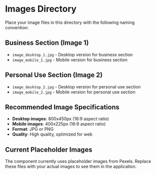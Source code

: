 # Images Directory

Place your image files in this directory with the following naming convention:

## Business Section (Image 1)
- `image_desktop_1.jpg` - Desktop version for business section
- `image_mobile_1.jpg` - Mobile version for business section

## Personal Use Section (Image 2)  
- `image_desktop_2.jpg` - Desktop version for personal use section
- `image_mobile_2.jpg` - Mobile version for personal use section

## Recommended Image Specifications
- **Desktop images**: 800x450px (16:9 aspect ratio)
- **Mobile images**: 400x225px (16:9 aspect ratio)
- **Format**: JPG or PNG
- **Quality**: High quality, optimized for web

## Current Placeholder Images
The component currently uses placeholder images from Pexels. Replace these files with your actual images to see them in the application.